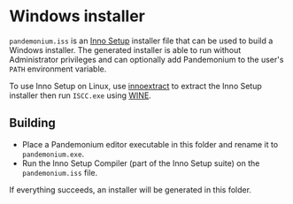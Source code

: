 # Windows installer

`pandemonium.iss` is an [Inno Setup](https://jrsoftware.org/isinfo.php) installer file
that can be used to build a Windows installer. The generated installer is able
to run without Administrator privileges and can optionally add Pandemonium to the
user's `PATH` environment variable.

To use Inno Setup on Linux, use [innoextract](https://constexpr.org/innoextract/)
to extract the Inno Setup installer then run `ISCC.exe` using
[WINE](https://www.winehq.org/).

## Building

- Place a Pandemonium editor executable in this folder and rename it to `pandemonium.exe`.
- Run the Inno Setup Compiler (part of the Inno Setup suite) on the `pandemonium.iss` file.

If everything succeeds, an installer will be generated in this folder.
